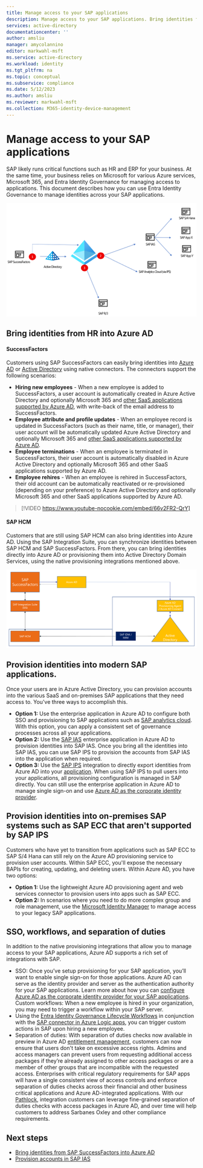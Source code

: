 ```yaml
---
title: Manage access to your SAP applications
description: Manage access to your SAP applications. Bring identities from SAP SuccessFactors into Azure AD and provision access to SAP ECC, SAP S/4 Hana, and other SAP applications.  
services: active-directory
documentationcenter: ''
author: amsliu
manager: amycolannino
editor: markwahl-msft
ms.service: active-directory
ms.workload: identity
ms.tgt_pltfrm: na
ms.topic: conceptual
ms.subservice: compliance
ms.date: 5/12/2023
ms.author: amsliu
ms.reviewer: markwahl-msft
ms.collection: M365-identity-device-management
---
```


# Manage access to your SAP applications


SAP likely runs critical functions such as HR and ERP for your business. At the same time, your business relies on Microsoft for various Azure services, Microsoft 365, and Entra Identity Governance for managing access to applications. This document describes how you can use Entra Identity Governance to manage identities across your SAP applications. 


![Diagram of SAP integrations.](./media/sap/sap-integrations.png)

## Bring identities from HR into Azure AD

#### SuccessFactors
Customers using SAP SuccessFactors can easily bring identities into [Azure AD](../../active-directory/saas-apps/sap-successfactors-inbound-provisioning-cloud-only-tutorial.md) or [Active Directory](../../active-directory/saas-apps/sap-successfactors-inbound-provisioning-tutorial.md)  using native connectors. The connectors support the following scenarios:
* **Hiring new employees** - When a new employee is added to SuccessFactors, a user account is automatically created in Azure Active Directory and optionally Microsoft 365 and [other SaaS applications supported by Azure AD](../../active-directory/app-provisioning/user-provisioning.md), with write-back of the email address to SuccessFactors.
* **Employee attribute and profile updates** - When an employee record is updated in SuccessFactors (such as their name, title, or manager), their user account will be automatically updated Azure Active Directory and optionally Microsoft 365 and [other SaaS applications supported by Azure AD](../../active-directory/app-provisioning/user-provisioning.md).
* **Employee terminations** - When an employee is terminated in SuccessFactors, their user account is automatically disabled in Azure Active Directory and optionally Microsoft 365 and other SaaS applications supported by Azure AD.
* **Employee rehires** - When an employee is rehired in SuccessFactors, their old account can be automatically reactivated or re-provisioned (depending on your preference) to Azure Active Directory and optionally Microsoft 365 and other SaaS applications supported by Azure AD.

> [!VIDEO https://www.youtube-nocookie.com/embed/66v2FR2-QrY]
 
#### SAP HCM
Customers that are still using SAP HCM can also bring identities into Azure AD. Using the SAP Integration Suite, you can synchronize identities between SAP HCM and SAP SuccessFactors. From there, you can bring identities directly into Azure AD or provisioning them into Active Directory Domain Services, using the native provisioning integrations mentioned above. 
 
![Diagram of SAP HR integrations.](./media/sap/sap-hr.png)

## Provision identities into modern SAP applications. 
Once your users are in Azure Active Directory, you can provision accounts into the various SaaS and on-premises SAP applications that they need access to. You've three ways to accomplish this.
* **Option 1:** Use the enterprise application in Azure AD to configure both SSO and provisioning to SAP applications such as [SAP analytics cloud](../../active-directory/saas-apps/sap-analytics-cloud-provisioning-tutorial.md). With this option, you can apply a consistent set of governance processes across all your applications. 
* **Option 2:** Use the [SAP IAS](../../active-directory/saas-apps/sap-cloud-platform-identity-authentication-provisioning-tutorial.md) enterprise application in Azure AD to provision identities into SAP IAS. Once you bring all the identities into SAP IAS, you can use SAP IPS to provision the accounts from SAP IAS into the application when required.   
* **Option 3:** Use the [SAP IPS](https://help.sap.com/docs/IDENTITY_PROVISIONING/f48e822d6d484fa5ade7dda78b64d9f5/f2b2df8a273642a1bf801e99ecc4a043.html) integration to directly export identities from Azure AD into your [application](https://help.sap.com/docs/IDENTITY_PROVISIONING/f48e822d6d484fa5ade7dda78b64d9f5/ab3f641552464c79b94d10b9205fd721.html). When using SAP IPS to pull users into your applications, all provisioning configuration is managed in SAP directly. You can still use the enterprise application in Azure AD to manage single sign-on and use [Azure AD as the corporate identity provider](https://help.sap.com/docs/IDENTITY_AUTHENTICATION/6d6d63354d1242d185ab4830fc04feb1/058c7b14209f4f2d8de039da4330a1c1.html). 

## Provision identities into on-premises SAP systems such as SAP ECC that aren't supported by SAP IPS 

Customers who have yet to transition from applications such as SAP ECC to SAP S/4 Hana can still rely on the Azure AD provisioning service to provision user accounts. Within SAP ECC, you'll expose the necessary BAPIs for creating, updating, and deleting users. Within Azure AD, you have two options:
* **Option 1:** Use the lightweight Azure AD provisioning agent and web services connector to provision users into apps such as SAP ECC.
* **Option 2:** In scenarios where you need to do more complex group and role management, use the [Microsoft Identity Manager](https://learn.microsoft.com/microsoft-identity-manager/reference/microsoft-identity-manager-2016-ma-ws) to manage access to your legacy SAP applications. 

## SSO, workflows, and separation of duties
In addition to the native provisioning integrations that allow you to manage access to your SAP applications, Azure AD supports a rich set of integrations with SAP.   
* SSO: Once you’ve setup provisioning for your SAP application, you’ll want to enable single sign-on for those applications. Azure AD can serve as the identity provider and server as the authentication authority for your SAP applications. Learn more about how you can [configure Azure AD as the corporate identity provider for your SAP applications](https://help.sap.com/docs/IDENTITY_AUTHENTICATION/6d6d63354d1242d185ab4830fc04feb1/058c7b14209f4f2d8de039da4330a1c1.html).   
Custom workflows: When a new employee is hired in your organization, you may need to trigger a workflow within your SAP server. 
* Using the [Entra Identity Governance Lifecycle Workflows](lifecycle-workflow-extensibility.md) in conjunction with the [SAP connector in Azure Logic apps](https://learn.microsoft.com/azure/logic-apps/logic-apps-using-sap-connector), you can trigger custom actions in SAP upon hiring a new employee.
* Separation of duties: With separation of duties checks now available in preview in Azure AD [entitlement management](https://techcommunity.microsoft.com/t5/azure-active-directory-identity/ensure-compliance-using-separation-of-duties-checks-in-access/ba-p/2466939), customers can now ensure that users don't take on excessive access rights.  Admins and access managers can prevent users from requesting additional access packages if they’re already assigned to other access packages or are a member of other groups that are incompatible with the requested access. Enterprises with critical regulatory requirements for SAP apps will have a single consistent view of access controls and enforce separation of duties checks across their financial and other business critical applications and Azure AD-integrated applications. With our [Pathlock](https://pathlock.com/), integration customers can leverage fine-grained separation of duties checks with access packages in Azure AD, and over time will help customers to address Sarbanes Oxley and other compliance requirements.

## Next steps

- [Bring identities from SAP SuccessFactors into Azure AD](../../active-directory/saas-apps/sap-successfactors-inbound-provisioning-cloud-only-tutorial.md)
- [Provision accounts in SAP IAS](../../active-directory/saas-apps/sap-cloud-platform-identity-authentication-provisioning-tutorial.md)




